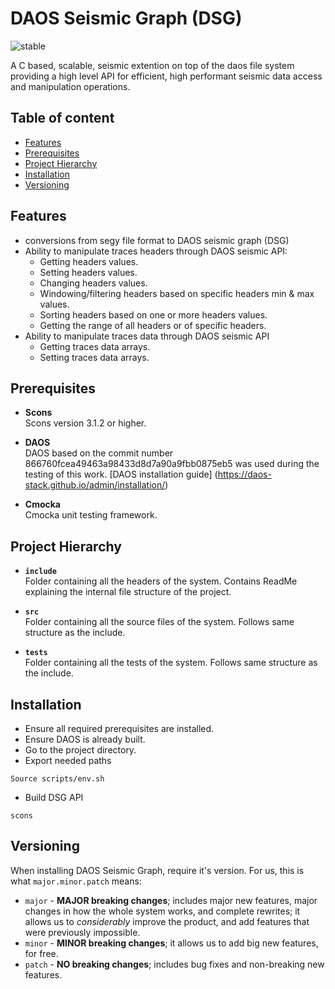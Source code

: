# DAOS Seismic Graph (DSG)
<p>
  <img src="https://img.shields.io/pypi/status/Django.svg" alt="stable"/>
</p>

A C based, scalable, seismic extention on top of the daos file system providing a high level API for efficient, high performant seismic data access and manipulation operations.

## Table of content
- [Features](#features)
- [Prerequisites](#prerequisites)
- [Project Hierarchy](#project-hierarchy)
- [Installation](#installation)
- [Versioning](#versioning)


## Features

* conversions from segy file format to DAOS seismic graph (DSG)
* Ability to manipulate traces headers through DAOS seismic API:
	* Getting headers values.
	* Setting headers values.
	* Changing headers values.
	* Windowing/filtering headers based on specific headers min & max values.
	* Sorting headers based on one or more headers values.
	* Getting the range of all headers or of specific headers.
* Ability to manipulate traces data through DAOS seismic API
	* Getting traces data arrays.
	* Setting traces data arrays.

## Prerequisites

* **Scons**\
Scons version 3.1.2 or higher.

* **DAOS**\
DAOS based on the commit number 866760fcea49463a98433d8d7a90a9fbb0875eb5 was used during the testing of this work.
[DAOS installation guide] (https://daos-stack.github.io/admin/installation/)

* **Cmocka**\
Cmocka unit testing framework.

## Project Hierarchy

* **```include```**\
Folder containing all the headers of the system. Contains ReadMe explaining the internal file structure of the project.

* **```src```**\
Folder containing all the source files of the system. Follows same structure as the include.

* **```tests```**\
Folder containing all the tests of the system. Follows same structure as the include.

## Installation

* Ensure all required prerequisites are installed.
* Ensure DAOS is already built.
* Go to the project directory.
* Export needed paths 
```shell script
Source scripts/env.sh
```
* Build DSG API
```shell script
scons
```

## Versioning

When installing DAOS Seismic Graph, require it's version. For us, this is what ```major.minor.patch``` means:
- ```major``` - **MAJOR breaking changes**; includes major new features, major changes in how the whole system works, and complete rewrites; it allows us to _considerably_ improve the product, and add features that were previously impossible.
- ```minor``` - **MINOR breaking changes**; it allows us to add big new features, for free.
- ```patch``` - **NO breaking changes**; includes bug fixes and non-breaking new features.
